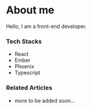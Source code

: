 <!--- ![hoplin2](https://user-images.githubusercontent.com/24693481/115010313-8900e480-9ead-11eb-9e64-697a2ebf925b.gif) --->

<h1 style="border: none">About me</h1>

Hello, I am a front-end developer.

### Tech Stacks

- React
- Ember
- Phoenix
- Typescript

### Related Articles

- more to be added soon...
